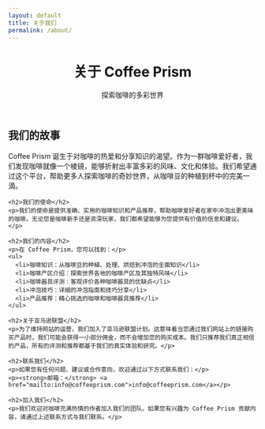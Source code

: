 ```yaml
---
layout: default
title: 关于我们
permalink: /about/
---
```


<div class="about-page">
  <header class="page-header">
    <h1 class="page-title">关于 Coffee Prism</h1>
    <p class="page-description">探索咖啡的多彩世界</p>
  </header>

  <div class="about-content">
    <h2>我们的故事</h2>
    <p>Coffee Prism 诞生于对咖啡的热爱和分享知识的渴望。作为一群咖啡爱好者，我们发现咖啡就像一个棱镜，能够折射出丰富多彩的风味、文化和体验。我们希望通过这个平台，帮助更多人探索咖啡的奇妙世界，从咖啡豆的种植到杯中的完美一滴。</p>

    <h2>我们的使命</h2>
    <p>我们的使命是提供准确、实用的咖啡知识和产品推荐，帮助咖啡爱好者在家中冲泡出更美味的咖啡。无论您是咖啡新手还是资深玩家，我们都希望能够为您提供有价值的信息和建议。</p>

    <h2>我们的内容</h2>
    <p>在 Coffee Prism，您可以找到：</p>
    <ul>
      <li>咖啡知识：从咖啡豆的种植、处理、烘焙到冲泡的全面知识</li>
      <li>咖啡产区介绍：探索世界各地的咖啡产区及其独特风味</li>
      <li>咖啡器具评测：客观评价各种咖啡器具的优缺点</li>
      <li>冲泡技巧：详细的冲泡指南和技巧分享</li>
      <li>产品推荐：精心挑选的咖啡和咖啡器具推荐</li>
    </ul>

    <h2>关于亚马逊联盟</h2>
    <p>为了维持网站的运营，我们加入了亚马逊联盟计划。这意味着当您通过我们网站上的链接购买产品时，我们可能会获得一小部分佣金，而不会增加您的购买成本。我们只推荐我们真正相信的产品，所有的评测和推荐都基于我们的真实体验和研究。</p>

    <h2>联系我们</h2>
    <p>如果您有任何问题、建议或合作意向，欢迎通过以下方式联系我们：</p>
    <p><strong>邮箱：</strong> <a href="mailto:info@coffeeprism.com">info@coffeeprism.com</a></p>

    <h2>加入我们</h2>
    <p>我们欢迎对咖啡充满热情的作者加入我们的团队。如果您有兴趣为 Coffee Prism 贡献内容，请通过上述联系方式与我们联系。</p>
  </div>
</div> 